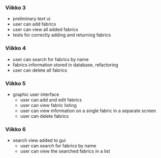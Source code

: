 ### Viikko 3

- preliminary text ui
- user can add fabrics
- user can view all added fabrics
- tests for correctly adding and returning fabrics

### Viikko 4
 - user can search for fabrics by name
 - fabrics information stored in database, refactoring
 - user can delete all fabrics

### Viikko 5
 - graphic user interface
   - user can add and edit fabrics 
   - user can view fabric listing 
   - user can view information on a single fabric in a separate screen
   - user can delete fabrics

### Viikko 6
 - search view added to gui
   - user can search for fabrics by name
   - user can view the searched fabrics in a list
